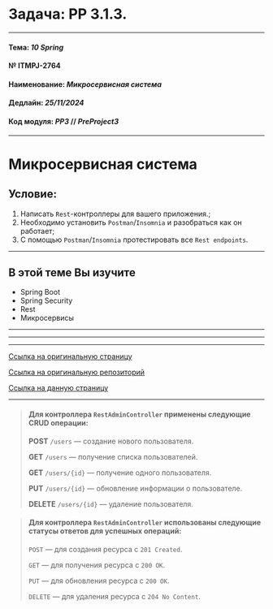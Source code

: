 # Задача: **PP 3.1.3.**

---

#### Тема: _10 Spring_
#### № **ITMPJ-2764**
#### Наименование: _Микросервисная система_
#### Дедлайн: _25/11/2024_
#### Код модуля: _PP3_ //  _PreProject3_

---
# Микросервисная система

## Условие:

1. Написать `Rest`-контроллеры для вашего приложения.;
2. Необходимо установить `Postman`/`Insomnia` и разобраться как он работает;
3. С помощью `Postman`/`Insomnia` протестировать все `Rest endpoints`.

---

## В этой теме Вы изучите
* Spring Boot
* Spring Security
* Rest
* Микросервисы

---

---

---

[Ссылка на оригинальную страницу](http://jira.it-mentor.tech/browse/ITMPJ-2764)

[Ссылка на оригинальную репозиторий](https://github.com/VanderDT/Task-7.git)

[Ссылка на данную страницу](https://github.com/yury-connect/ITM_task022_SpringSecurityRest_Task_3_1_3.git)

---

> #### Для контроллера `RestAdminController` применены следующие **CRUD** операции:
> 
> **POST** `/users` — создание нового пользователя.
> 
> **GET** `/users` — получение списка пользователей.
> 
> **GET** `/users/{id}` — получение одного пользователя.
> 
> **PUT** `/users/{id}` — обновление информации о пользователе.
> 
> **DELETE** `/users/{id}` — удаление пользователя.
> 

> #### Для контроллера `RestAdminController` использованы следующие статусы ответов для успешных операций:
> 
> `POST` — для создания ресурса с `201 Created`.
> 
> `GET` — для получения ресурса с `200 OK`.
> 
> `PUT` — для обновления ресурса с `200 OK`.
> 
> `DELETE` — для удаления ресурса с `204 No Content`.
> 

